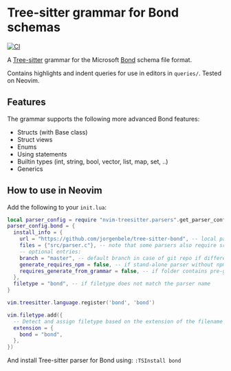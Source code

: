 # Tree-sitter grammar for Bond schemas

[![CI](https://github.com/jorgenbele/tree-sitter-bond/actions/workflows/ci.yml/badge.svg)](https://github.com/jorgenbele/tree-sitter-bond/actions/workflows/ci.yml)

A [Tree-sitter](https://github.com/tree-sitter/tree-sitter) grammar for the Microsoft [Bond](https://github.com/microsoft/bond) schema file format.

Contains highlights and indent queries for use in editors in `queries/`. Tested on Neovim.

## Features
The grammar supports the following more advanced Bond features: 
- Structs (with Base class)
- Struct views
- Enums
- Using statements
- Builtin types (int, string, bool, vector<T>, list<T>, map<T>, set<T>, ..)
- Generics

## How to use in Neovim
Add the following to your `init.lua`:

```lua
local parser_config = require "nvim-treesitter.parsers".get_parser_configs()
parser_config.bond = {
  install_info = {
    url = "https://github.com/jorgenbele/tree-sitter-bond", -- local path or git repo
    files = {"src/parser.c"}, -- note that some parsers also require src/scanner.c or src/scanner.cc
    -- optional entries:
    branch = "master", -- default branch in case of git repo if different from master
    generate_requires_npm = false, -- if stand-alone parser without npm dependencies
    requires_generate_from_grammar = false, -- if folder contains pre-generated src/parser.c
  },
  filetype = "bond", -- if filetype does not match the parser name
}

vim.treesitter.language.register('bond', 'bond')

vim.filetype.add({
  -- Detect and assign filetype based on the extension of the filename
  extension = {
    bond = "bond",
  },
})
```

And install Tree-sitter parser for Bond using: `:TSInstall bond`
